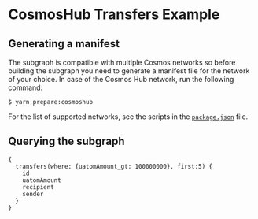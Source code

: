 # CosmosHub Transfers Example

## Generating a manifest

The subgraph is compatible with multiple Cosmos networks so before building the subgraph you need to generate a manifest file for the network of your choice. In case of the Cosmos Hub network, run the following command:

```shell
$ yarn prepare:cosmoshub
```

For the list of supported networks, see the scripts in the [`package.json`](package.json) file.

## Querying the subgraph

```
{
  transfers(where: {uatomAmount_gt: 100000000}, first:5) {
    id
    uatomAmount
    recipient
    sender
  }
}
```
